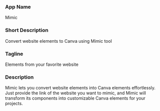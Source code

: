 ### App Name <!-- 18 characters max -->
Mimic
### Short Description <!-- 50 characters max -->
Convert website elements to Canva using Mimic tool
### Tagline <!-- 50 characters max -->
Elements from your favorite website
### Description <!-- 200 characters max -->
Mimic lets you convert website elements into Canva elements effortlessly. Just provide the link of the website you want to mimic, and Mimic will transform its components into customizable Canva elements for your projects.